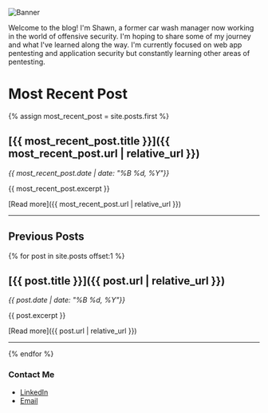 ![Banner](https://github.com/user-attachments/assets/4287d2a3-d69b-474d-9213-5c12236bd635)

Welcome to the blog! I'm Shawn, a former car wash manager now working in the world of offensive security. I'm hoping to share some of my journey and what I've learned along the way. I'm currently focused on web app pentesting and application security but constantly learning other areas of pentesting.

# Most Recent Post

{% assign most_recent_post = site.posts.first %}

## [{{ most_recent_post.title }}]({{ most_recent_post.url | relative_url }})
*{{ most_recent_post.date | date: "%B %d, %Y"}}*

{{ most_recent_post.excerpt }}

[Read more]({{ most_recent_post.url | relative_url }})

---

## Previous Posts

{% for post in site.posts offset:1 %}
## [{{ post.title }}]({{ post.url | relative_url }})
*{{ post.date | date: "%B %d, %Y"}}*

{{ post.excerpt }}

[Read more]({{ post.url | relative_url }})

---
{% endfor %}

### Contact Me

- [LinkedIn](https://www.linkedin.com/in/shawn-szczepkowski/)
- [Email](mailto:shawnszczepkowski@gmail.com)
